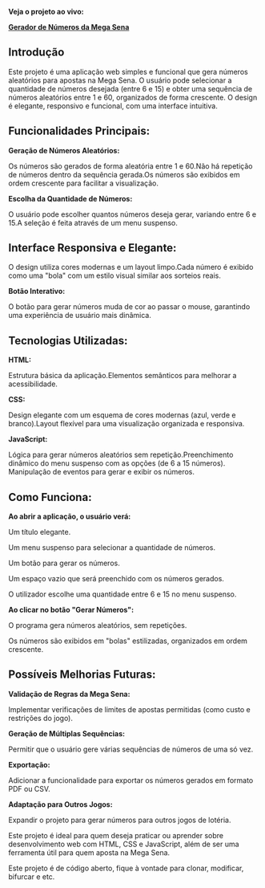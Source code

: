 **Veja o projeto ao vivo:**

**[Gerador de Números da Mega Sena](ftyy)**

## Introdução ##

Este projeto é uma aplicação web simples e funcional que gera números aleatórios para apostas na Mega Sena. O usuário pode selecionar a quantidade de números desejada (entre 6 e 15) e obter uma sequência de números aleatórios entre 1 e 60, organizados de forma crescente. O design é elegante, responsivo e funcional, com uma interface intuitiva.

## Funcionalidades Principais: ##

**Geração de Números Aleatórios:**

Os números são gerados de forma aleatória entre 1 e 60.Não há repetição de números dentro da sequência gerada.Os números são exibidos em ordem crescente para facilitar a visualização.

**Escolha da Quantidade de Números:**

O usuário pode escolher quantos números deseja gerar, variando entre 6 e 15.A seleção é feita através de um menu suspenso.

## Interface Responsiva e Elegante: ##

O design utiliza cores modernas e um layout limpo.Cada número é exibido como uma "bola" com um estilo visual similar aos sorteios reais.

**Botão Interativo:**

O botão para gerar números muda de cor ao passar o mouse, garantindo uma experiência de usuário mais dinâmica.

## Tecnologias Utilizadas: ##

**HTML:**

Estrutura básica da aplicação.Elementos semânticos para melhorar a acessibilidade.

**CSS:**

Design elegante com um esquema de cores modernas (azul, verde e branco).Layout flexível para uma visualização organizada e responsiva.

**JavaScript:**

Lógica para gerar números aleatórios sem repetição.Preenchimento dinâmico do menu suspenso com as opções (de 6 a 15 números). Manipulação de eventos para gerar e exibir os números.

## Como Funciona: ##

**Ao abrir a aplicação, o usuário verá:**

Um título elegante.

Um menu suspenso para selecionar a quantidade de números.

Um botão para gerar os números.

Um espaço vazio que será preenchido com os números gerados.

O utilizador escolhe uma quantidade entre 6 e 15 no menu suspenso.

**Ao clicar no botão "Gerar Números":**

O programa gera números aleatórios, sem repetições.

Os números são exibidos em "bolas" estilizadas, organizados em ordem crescente.

## Possíveis Melhorias Futuras: ##

**Validação de Regras da Mega Sena:**

Implementar verificações de limites de apostas permitidas (como custo e restrições do jogo).

**Geração de Múltiplas Sequências:**

Permitir que o usuário gere várias sequências de números de uma só vez.

**Exportação:**

Adicionar a funcionalidade para exportar os números gerados em formato PDF ou CSV.

**Adaptação para Outros Jogos:**

Expandir o projeto para gerar números para outros jogos de lotéria.

Este projeto é ideal para quem deseja praticar ou aprender sobre desenvolvimento web com HTML, CSS e JavaScript, além de ser uma ferramenta útil para quem aposta na Mega Sena. 

Este projeto é de código aberto, fique à vontade para clonar, modificar, bifurcar e etc.
